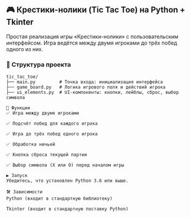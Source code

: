 ## 🎮 Крестики-нолики (Tic Tac Toe) на Python + Tkinter

Простая реализация игры «Крестики-нолики» с пользовательским интерфейсом. Игра ведётся между двумя игроками до трёх побед одного из них.

### 📁 Структура проекта

```text
tic_tac_toe/
├── main.py         # Точка входа: инициализация интерфейса
├── game_board.py   # Логика игрового поля и действий игрока
├── ui_elements.py  # UI-компоненты: кнопки, лейблы, сброс, выбор символа

🚀 Функции
✅ Игра между двумя игроками

✅ Подсчёт побед для каждого игрока

✅ Игра до трёх побед одного игрока

✅ Обработка ничьей

✅ Кнопка сброса текущей партии

✅ Выбор символа (X или O) перед началом игры

▶️ Запуск
Убедитесь, что установлен Python 3.6 или выше.

🛠 Зависимости
Python (входит в стандартную библиотеку)

Tkinter (входит в стандартную поставку Python)



